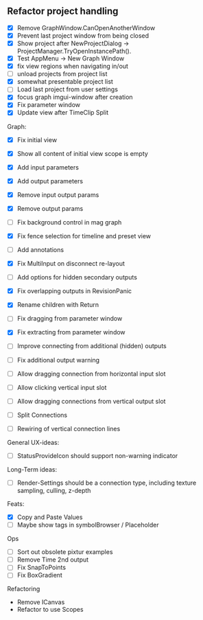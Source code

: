 ﻿## Refactor project handling 

- [x] Remove GraphWindow.CanOpenAnotherWindow
- [x] Prevent last project window from being closed
- [x] Show project after NewProjectDialog -> ProjectManager.TryOpenInstancePath().
- [x] Test AppMenu -> New Graph Window
- [x] fix view regions when navigating in/out
- [ ] unload projects from project list
- [x] somewhat presentable project list
- [ ] Load last project from user settings
- [x] focus graph imgui-window after creation
- [x] Fix parameter window
- [x] Update view after TimeClip Split

Graph:
- [x] Fix initial view 
- [x] Show all content of initial view scope is empty
- [x] Add input parameters
- [x] Add output parameters
- [x] Remove input output params
- [x] Remove output params
- [ ] Fix background control in mag graph
- [x] Fix fence selection for timeline and preset view
- [ ] Add annotations
- [x] Fix MultiInput on disconnect re-layout
- [ ] Add options for hidden secondary outputs
- [x] Fix overlapping outputs in RevisionPanic
- [x] Rename children with Return
- [ ] Fix dragging from parameter window
- [x] Fix extracting from parameter window

- [ ] Improve connecting from additional (hidden) outputs
- [ ] Fix additional output warning
- [ ] Allow dragging connection from horizontal input slot
- [ ] Allow clicking vertical input slot
- [ ] Allow dragging connections from vertical output slot
- [ ] Split Connections
- [ ] Rewiring of vertical connection lines


General UX-ideas:

- [ ] StatusProvideIcon should support non-warning indicator

Long-Term ideas:
- [ ] Render-Settings should be a connection type, including texture sampling, culling, z-depth 


Feats:
- [x] Copy and Paste Values
- [ ] Maybe show tags in symbolBrowser / Placeholder

Ops
- [ ] Sort out obsolete pixtur examples
- [ ] Remove Time 2nd output
- [ ] Fix SnapToPoints
- [ ] Fix BoxGradient

Refactoring
- Remove ICanvas
- Refactor to use Scopes